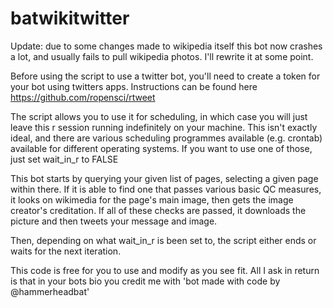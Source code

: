 # batwikitwitter

Update: due to some changes made to wikipedia itself this bot now crashes a lot, and usually fails to pull wikipedia photos. I'll rewrite it at some point.

Before using the script to use a twitter bot, you'll need to create a token for your bot using twitters apps. Instructions can be found here https://github.com/ropensci/rtweet


The script allows you to use it for scheduling, in which case you will just leave this r session running indefinitely on your machine. This isn't exactly ideal, and there are various scheduling programmes available (e.g. crontab) available for different operating systems. If you want to use one of those, just set wait_in_r to FALSE

This bot starts by querying your given list of pages, selecting a given page within there. If it is able to find one that passes various basic QC measures, it looks on wikimedia for the page's main image, then gets the image creator's creditation. If all of these checks are passed, it downloads the picture and then tweets your message and image.

Then, depending on what wait_in_r is been set to, the script either ends or waits for the next iteration.

This code is free for you to use and modify as you see fit. All I ask in return is that in your bots bio you credit me with 'bot made with code by @hammerheadbat'
